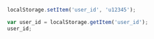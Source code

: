 ```js
localStorage.setItem('user_id', 'u12345');
```

```js
var user_id = localStorage.getItem('user_id');
user_id;
```